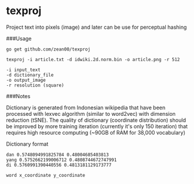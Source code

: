 # texproj
Project text into pixels (image) and later can be use for perceptual hashing  


###Usage

```
go get github.com/zean00/texproj

texproj -i article.txt -d idwiki.2d.norm.bin -o article.png -r 512

-i input_text
-d dictionary_file
-o output_image
-r resolution (square)

```

###Notes

Dictionary is generated from Indonesian wikipedia that have been processed with lexvec algorithm (similar to word2vec) with dimension reduction (tSNE). The quality of dictionary (coordinate distribution) should be improved by more training iteration (currently it's only 150 iteration) that requires high resource computing (~90GB of RAM for 38,000 vocabulary)  

Dictionary format 

```
dan 0.5748094991825784 0.48004685403813
yang 0.5752662199006712 0.4808744672747991
di 0.5760991390440556 0.4813181129173777

word x_coordinate y_coordinate
```